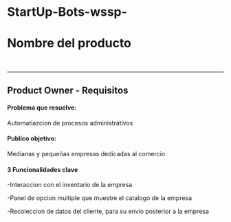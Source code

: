 # StartUp-Bots-wssp-

<h1>Nombre del producto</h1> <br>
<hr>

<h2>Product Owner - Requisitos</h2>
<h4>Problema que resuelve:</h4>
<p>Automatiazcion de procesos administrativos</p> 
<h4>Publico objetivo:</h4>
<p>Medianas y pequeñas empresas dedicadas al comercio</p>
<h4>3 Funcionalidades clave</h4>
<ls>
<p>-Interaccion con el inventario de la empresa</p>
<p>-Panel de opcion multiple que muestre el catalogo de la empresa</p>
<p>-Recoleccion de datos del cliente, para su envio posterior a la empresa</p>
</ls>
